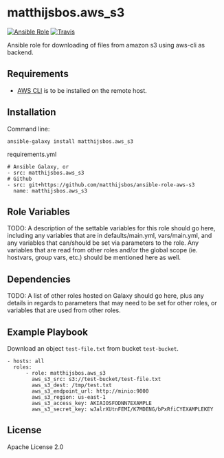 matthijsbos.aws\_s3
=========

[![Ansible Role](https://img.shields.io/ansible/role/17368.svg)](https://galaxy.ansible.com/matthijsbos/aws_s3/)
[![Travis](https://img.shields.io/travis/matthijsbos/ansible-role-aws-s3.svg)](https://travis-ci.org/matthijsbos/ansible-role-aws-s3)

Ansible role for downloading of files from amazon s3 using aws-cli as backend.

Requirements
------------

- [AWS CLI](https://aws.amazon.com/cli/) is to be installed on the remote host.

Installation
------------

Command line:
```
ansible-galaxy install matthijsbos.aws_s3
```

requirements.yml
```
# Ansible Galaxy, or
- src: matthijsbos.aws_s3
# Github
- src: git+https://github.com/matthijsbos/ansible-role-aws-s3
  name: matthijsbos.aws_s3
```

Role Variables
--------------

TODO: 
A description of the settable variables for this role should go here, including any variables that are in defaults/main.yml, vars/main.yml, and any variables that can/should be set via parameters to the role. Any variables that are read from other roles and/or the global scope (ie. hostvars, group vars, etc.) should be mentioned here as well.

Dependencies
------------

TODO:
A list of other roles hosted on Galaxy should go here, plus any details in regards to parameters that may need to be set for other roles, or variables that are used from other roles.

Example Playbook
----------------

Download an object `test-file.txt` from bucket `test-bucket`.
```
- hosts: all
  roles:
      - role: matthijsbos.aws_s3
        aws_s3_src: s3://test-bucket/test-file.txt
        aws_s3_dest: /tmp/test.txt
        aws_s3_endpoint_url: http://minio:9000
        aws_s3_region: us-east-1
        aws_s3_access_key: AKIAIOSFODNN7EXAMPLE
        aws_s3_secret_key: wJalrXUtnFEMI/K7MDENG/bPxRfiCYEXAMPLEKEY
```

License
-------

Apache License 2.0
